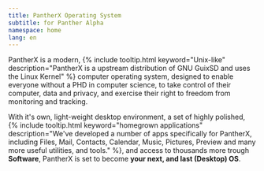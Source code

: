 ```yaml
---
title: PantherX Operating System
subtitle: for Panther Alpha
namespace: home
lang: en
---
```


PantherX is a modern, {% include tooltip.html keyword="Unix-like" description="PantherX is a upstream distribution of GNU GuixSD and uses the Linux Kernel" %} computer operating system, designed to enable everyone without a PHD in computer science, to take control of their computer, data and privacy, and exercise their right to freedom from monitoring and tracking.

With it's own, light-weight desktop environment, a set of highly polished, {% include tooltip.html keyword="homegrown applications" description="We've developed a number of apps specifically for PantherX, including Files, Mail, Contacts, Calendar, Music, Pictures, Preview and many more useful utilities, and tools." %}, and access to thousands more trough **Software**, PantherX is set to become **your next, and last (Desktop) OS**.
